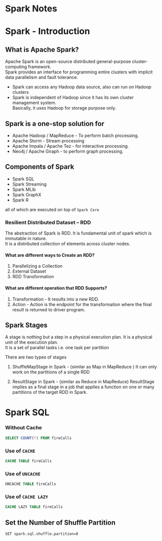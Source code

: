 # Spark Notes

# Spark - Introduction
## What is Apache Spark?
Apache Spark is an open-source distributed general-purpose cluster-computing framework.<br/>
Spark provides an interface for programming entire clusters with implicit data parallelism and fault tolerance. 

- Spark can access any Hadoop data source, also can run on Hadoop clusters
- Spark is independent of Hadoop since it has its own cluster management system.<br/>
  Basically, it uses Hadoop for storage purpose only.

## Spark is a one-stop solution for
- Apache Hadoop / MapReduce - To perform batch processing.
- Apache Storm -  Stream processing
- Apache Impala / Apache Tez - for interactive processing.
- Neo4j / Apache Giraph  - to perform graph processing.

## Components of Spark
- Spark SQL
- Spark Streaming
- Spark MLib
- Spark GraphX
- Spark R

all of which are executed on top of `Spark Core`

### Resilient Distributed Dataset – RDD
The abstraction of Spark is RDD. It is fundamental unit of spark which is immutable in nature.<br/>
It is a distributed collection of elements across cluster nodes.

#### What are different ways to Create an RDD?
1. Parallelizing a Collection
2. External Dataset 
3. RDD Transformation

#### What are different operation that RDD Supports?
1. Transformation - It results into a new RDD.<br/>
2. Action - Action is the endpoint for the transformation where the final result is returned to driver program.

## Spark Stages
A stage is nothing but a step in a physical execution plan. It is a physical unit of the execution plan.<br/>
It is a set of parallel tasks i.e. one task per partition

There are two types of stages<br/>

1. ShuffleMapStage in Spark - (similar as Map in MapReduce )
    It can only work on the partitions of a single RDD<br/>
    
2. ResultStage in Spark - (similar as Reduce in MapReduce)
    ResultStage implies as a final stage in a job that applies a function on one or many partitions of the target RDD in Spark. 

# Spark SQL

### Without Cache

```sql
SELECT COUNT(*) FROM fireCalls
```

### Use of `CACHE`

```sql
CACHE TABLE fireCalls
```

### Use of `UNCACHE`

```sql
UNCACHE TABLE fireCalls
```

### Use of `CACHE LAZY` 

```sql
CACHE LAZY TABLE fireCalls
```

## Set the Number of Shuffle Partition
```SET spark.sql.shuffle.partition=8```